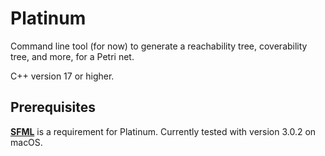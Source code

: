# Platinum

Command line tool (for now) to generate a reachability tree, coverability tree, and more, for a Petri net.

C++ version 17 or higher.

## Prerequisites

**[SFML](https://www.sfml-dev.org/)** is a requirement for Platinum. Currently tested with version 3.0.2 on macOS.
